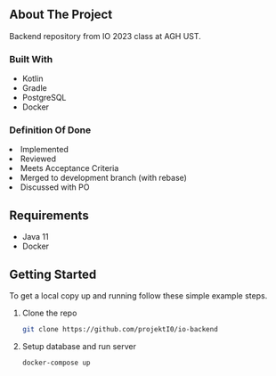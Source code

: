## About The Project

Backend repository from IO 2023 class at AGH UST.

### Built With

- Kotlin
- Gradle
- PostgreSQL
- Docker

### Definition Of Done

<li>Implemented</li>
<li>Reviewed</li>
<li>Meets Acceptance Criteria</li>
<li>Merged to development branch (with rebase)</li>
<li>Discussed with PO</li>

## Requirements

- Java 11
- Docker

## Getting Started

To get a local copy up and running follow these simple example steps.

1. Clone the repo
    ```sh
    git clone https://github.com/projektI0/io-backend
    ```
2. Setup database and run server
    ```sh
   docker-compose up
    ```
